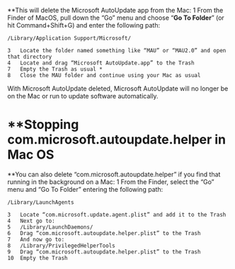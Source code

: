 **This will delete the Microsoft AutoUpdate app from the Mac:
	1	From the Finder of MacOS, pull down the “Go” menu and choose “__Go To Folder__” (or hit Command+Shift+G) and enter the following path:
```plaintext
/Library/Application Support/Microsoft/ 
```
	3	Locate the folder named something like “MAU” or “MAU2.0” and open that directory
	4	Locate and drag “Microsoft AutoUpdate.app” to the Trash
	7	Empty the Trash as usual *
	8	Close the MAU folder and continue using your Mac as usual
With Microsoft AutoUpdate deleted, Microsoft AutoUpdate will no longer be on the Mac or run to update software automatically.
# **Stopping com.microsoft.autoupdate.helper in Mac OS
**You can also delete “com.microsoft.autoupdate.helper” if you find that running in the background on a Mac:
	1	From the Finder, select the “Go” menu and “Go To Folder” entering the following path:
```plaintext
/Library/LaunchAgents
```
	3	Locate “com.microsoft.update.agent.plist” and add it to the Trash
	4	Next go to:
	5	/Library/LaunchDaemons/
	6	Drag “com.microsoft.autoupdate.helper.plist” to the Trash
	7	And now go to:
	8	/Library/PrivilegedHelperTools
	9	Drag “com.microsoft.autoupdate.helper.plist” to the Trash
	10	Empty the Trash